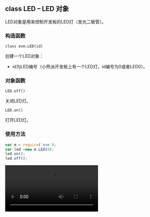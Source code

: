 ## class LED – LED 对象

LED对象是用来控制开发板的LED灯（发光二极管）。

### 构造函数

` class evm.LED(id) `

 创建一个LED对象：
*  id为LED编号（小熊派开发板上有一个LED灯，id编号为0或者LED0）。
    
    
### 对象函数
`LED.off()`

关闭LED灯。

`LED.on()`

打开LED灯。


### 使用方法

```javascript
var m = require('evm');
var led =new m.LED(0);
led.on();
led.off();

```
<video src="http://47.105.117.50:12306/djf/evm_doc_publish/raw/master/zh-cn/vedio/led.mp4?inline=false" 
controls="controls"></video> 



